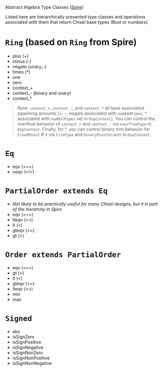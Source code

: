 Abstract Algebra Type Classes ([Spire](https://github.com/non/spire))

Listed here are hierarchically presented type classes and operations associated with them that return Chisel base types (Bool or numbers).

# `Ring` (based on `Ring` from Spire)
* plus (+)
* minus (-)
* negate (unary_-)
* times (*)
* one
* zero
* context_+
* context_- (binary and unary)
* context_*

> Note: `context_+`, `context_-`, and `context_*` all have associated pipelining amounts [+, -, negate associated with `numAddPipes`; * associated with `numMulPipes` set in `DspContext`]. You can control the overflow behavior of `context_+` and `context_-` via `overflowType` in `DspContext`. Finally, for *, you can control binary trim behavior for `FixedPoint` #'s via `trimType` and `binaryPointGrowth` in `DspContext`.

# `Eq`
* eqv (===)
* neqv (=!=)

# `PartialOrder extends Eq `
* *Not likely to be practically useful for many Chisel designs, but it is part of the hierarchy in Spire*
* eqv (===)
* lteqv (<=)
* lt (<)
* gteqv (>=)
* gt (>)

# `Order extends PartialOrder`
* eqv (===)
* gt (>)
* lt (<)
* gteqv (>=)
* lteqv (<=)
* min
* max

# `Signed`
* abs
* isSignZero
* isSignPositive
* isSignNegative
* isSignNonZero
* isSignNonPositive
* isSignNonNegative
